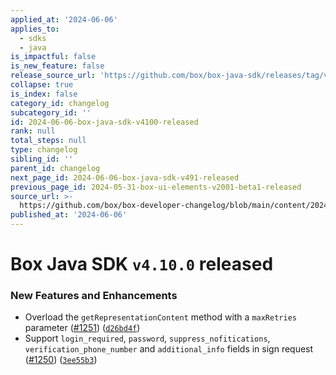 ```yaml
---
applied_at: '2024-06-06'
applies_to:
  - sdks
  - java
is_impactful: false
is_new_feature: false
release_source_url: 'https://github.com/box/box-java-sdk/releases/tag/v4.10.0'
collapse: true
is_index: false
category_id: changelog
subcategory_id: ''
id: 2024-06-06-box-java-sdk-v4100-released
rank: null
total_steps: null
type: changelog
sibling_id: ''
parent_id: changelog
next_page_id: 2024-06-06-box-java-sdk-v491-released
previous_page_id: 2024-05-31-box-ui-elements-v2001-beta1-released
source_url: >-
  https://github.com/box/box-developer-changelog/blob/main/content/2024/06-06-box-java-sdk-v4100-released.md
published_at: '2024-06-06'
---
```

# Box Java SDK `v4.10.0` released

### New Features and Enhancements

* Overload the `getRepresentationContent` method with a `maxRetries` parameter ([#1251][1]) ([`d26bd4f`][2])
* Support `login_required`, `password`, `suppress_nofitications`, `verification_phone_number` and `additional_info` fields in sign request ([#1250][3]) ([`3ee55b3`][4])

[1]: https://github.com/box/box-java-sdk/issues/1251

[2]: https://github.com/box/box-java-sdk/commit/d26bd4f5a141150a372159bc3867abbbbdda1406

[3]: https://github.com/box/box-java-sdk/issues/1250

[4]: https://github.com/box/box-java-sdk/commit/3ee55b3613c5f5fa92cdd4a17c0cb3e2cc86a9a4